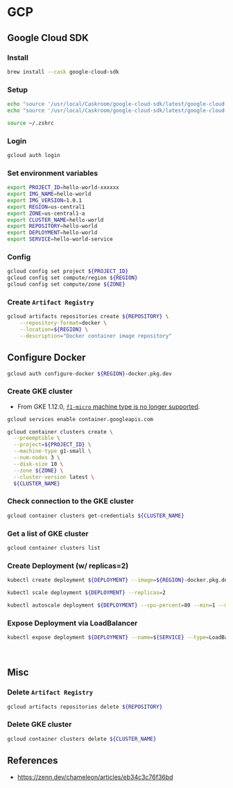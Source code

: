 # GCP
## Google Cloud SDK
### Install
```zsh
brew install --cask google-cloud-sdk
```
### Setup
```zsh
echo "source '/usr/local/Caskroom/google-cloud-sdk/latest/google-cloud-sdk/path.zsh.inc'" >> ~/.zshrc
echo "source '/usr/local/Caskroom/google-cloud-sdk/latest/google-cloud-sdk/completion.zsh.inc'" >> ~/.zshrc

source ~/.zshrc
```
### Login
```zsh
gcloud auth login
```
### Set environment variables
```zsh
export PROJECT_ID=hello-world-xxxxxx
export IMG_NAME=hello-world
export IMG_VERSION=1.0.1
export REGION=us-central1
export ZONE=us-central1-a
export CLUSTER_NAME=hello-world
export REPOSITORY=hello-world
export DEPLOYMENT=hello-world
export SERVICE=hello-world-service
```
### Config
```zsh
gcloud config set project ${PROJECT_ID}
gcloud config set compute/region ${REGION}
gcloud config set compute/zone ${ZONE}
```
### Create `Artifact Registry`
```zsh
gcloud artifacts repositories create ${REPOSITORY} \
    --repository-format=docker \
    --location=${REGION} \
    --description="Docker container image repository"
```
## Configure Docker
```zsh
gcloud auth configure-docker ${REGION}-docker.pkg.dev
```
### Create GKE cluster
- From GKE 1.12.0, [`f1-micro` machine type is no longer supported](https://stackoverflow.com/questions/61357217/gcloud-kubernetes-in-f1-micro-results-in-node-pools-of-f1-micro-machines-are-no).

```zsh
gcloud services enable container.googleapis.com

gcloud container clusters create \
  --preemptible \
  --project=${PROJECT_ID} \
  --machine-type g1-small \
  --num-nodes 3 \
  --disk-size 10 \
  --zone ${ZONE} \
  --cluster-version latest \
  ${CLUSTER_NAME}
```
### Check connection to the GKE cluster
```zsh
gcloud container clusters get-credentials ${CLUSTER_NAME}
```
### Get a list of GKE cluster
```zsh
gcloud container clusters list
```
### Create Deployment (w/ replicas=2)
```zsh
kubectl create deployment ${DEPLOYMENT} --image=${REGION}-docker.pkg.dev/${PROJECT_ID}/${REPOSITORY}/${IMG_NAME}:${IMG_VERSION}

kubectl scale deployment ${DEPLOYMENT} --replicas=2

kubectl autoscale deployment ${DEPLOYMENT} --cpu-percent=80 --min=1 --max=2
```

### Expose Deployment via LoadBalancer
```zsh
kubectl expose deployment ${DEPLOYMENT} --name=${SERVICE} --type=LoadBalancer --port 80 --target-port 8080
```

&nbsp;

## Misc
### Delete `Artifact Registry`
```zsh
gcloud artifacts repositories delete ${REPOSITORY}
```
### Delete GKE cluster
```zsh
gcloud container clusters delete ${CLUSTER_NAME}
```
## References
- https://zenn.dev/chameleon/articles/eb34c3c76f36bd
